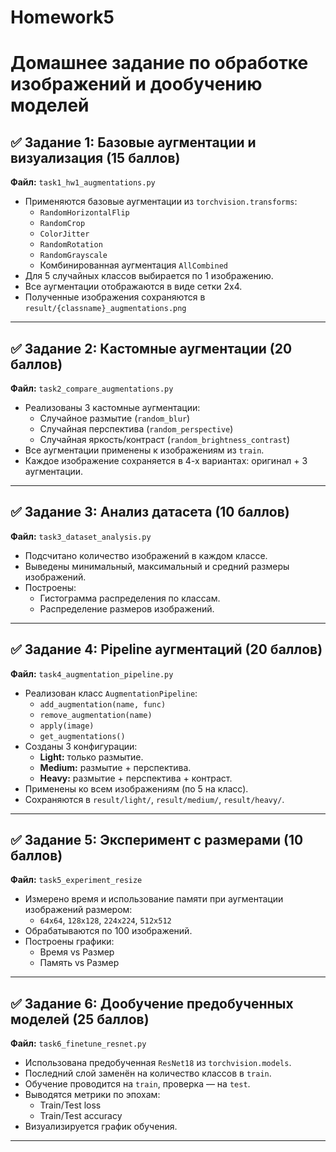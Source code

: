 # Homework5
# Домашнее задание по обработке изображений и дообучению моделей

## ✅ Задание 1: Базовые аугментации и визуализация (15 баллов)

**Файл:** `task1_hw1_augmentations.py`

- Применяются базовые аугментации из `torchvision.transforms`:
  - `RandomHorizontalFlip`
  - `RandomCrop`
  - `ColorJitter`
  - `RandomRotation`
  - `RandomGrayscale`
  - Комбинированная аугментация `AllCombined`
- Для 5 случайных классов выбирается по 1 изображению.
- Все аугментации отображаются в виде сетки 2x4.
- Полученные изображения сохраняются в `result/{classname}_augmentations.png`

---

## ✅ Задание 2: Кастомные аугментации (20 баллов)

**Файл:** `task2_compare_augmentations.py`

- Реализованы 3 кастомные аугментации:
  - Случайное размытие (`random_blur`)
  - Случайная перспектива (`random_perspective`)
  - Случайная яркость/контраст (`random_brightness_contrast`)
- Все аугментации применены к изображениям из `train`.
- Каждое изображение сохраняется в 4-х вариантах: оригинал + 3 аугментации.

---

## ✅ Задание 3: Анализ датасета (10 баллов)

**Файл:** `task3_dataset_analysis.py`

- Подсчитано количество изображений в каждом классе.
- Выведены минимальный, максимальный и средний размеры изображений.
- Построены:
  - Гистограмма распределения по классам.
  - Распределение размеров изображений.

---

## ✅ Задание 4: Pipeline аугментаций (20 баллов)

**Файл:** `task4_augmentation_pipeline.py`

- Реализован класс `AugmentationPipeline`:
  - `add_augmentation(name, func)`
  - `remove_augmentation(name)`
  - `apply(image)`
  - `get_augmentations()`
- Созданы 3 конфигурации:
  - **Light:** только размытие.
  - **Medium:** размытие + перспектива.
  - **Heavy:** размытие + перспектива + контраст.
- Применены ко всем изображениям (по 5 на класс).
- Сохраняются в `result/light/`, `result/medium/`, `result/heavy/`.

---

## ✅ Задание 5: Эксперимент с размерами (10 баллов)

**Файл:** `task5_experiment_resize`

- Измерено время и использование памяти при аугментации изображений размером:
  - `64x64`, `128x128`, `224x224`, `512x512`
- Обрабатываются по 100 изображений.
- Построены графики:
  - Время vs Размер
  - Память vs Размер

---

## ✅ Задание 6: Дообучение предобученных моделей (25 баллов)

**Файл:** `task6_finetune_resnet.py`

- Использована предобученная `ResNet18` из `torchvision.models`.
- Последний слой заменён на количество классов в `train`.
- Обучение проводится на `train`, проверка — на `test`.
- Выводятся метрики по эпохам:
  - Train/Test loss
  - Train/Test accuracy
- Визуализируется график обучения.

---
